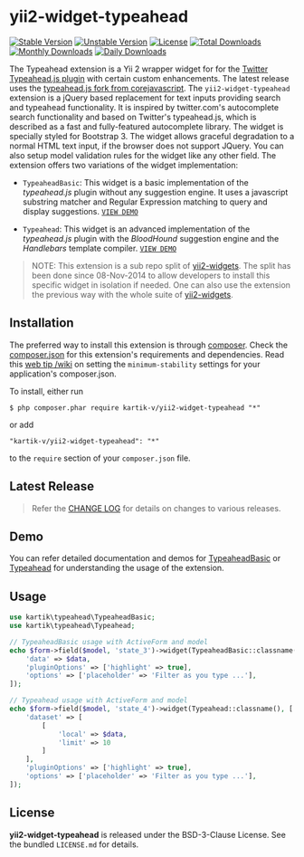 yii2-widget-typeahead
=====================

[![Stable Version](https://poser.pugx.org/kartik-v/yii2-widget-typeahead/v/stable)](https://packagist.org/packages/kartik-v/yii2-widget-typeahead)
[![Unstable Version](https://poser.pugx.org/kartik-v/yii2-widget-typeahead/v/unstable)](https://packagist.org/packages/kartik-v/yii2-widget-typeahead)
[![License](https://poser.pugx.org/kartik-v/yii2-widget-typeahead/license)](https://packagist.org/packages/kartik-v/yii2-widget-typeahead)
[![Total Downloads](https://poser.pugx.org/kartik-v/yii2-widget-typeahead/downloads)](https://packagist.org/packages/kartik-v/yii2-widget-typeahead)
[![Monthly Downloads](https://poser.pugx.org/kartik-v/yii2-widget-typeahead/d/monthly)](https://packagist.org/packages/kartik-v/yii2-widget-typeahead)
[![Daily Downloads](https://poser.pugx.org/kartik-v/yii2-widget-typeahead/d/daily)](https://packagist.org/packages/kartik-v/yii2-widget-typeahead)

The Typeahead extension is a Yii 2 wrapper widget for for the [Twitter Typeahead.js plugin](http://twitter.github.com/typeahead.js/examples) with certain custom enhancements. The latest release uses the [typeahead.js fork from corejavascript](https://github.com/corejavascript/typeahead.js). The `yii2-widget-typeahead` extension is a jQuery based replacement for text inputs providing search and typeahead functionality. It is inspired by twitter.com's autocomplete search functionality and based on Twitter's typeahead.js, which is described as a fast and fully-featured autocomplete library. The widget is specially styled for Bootstrap 3. The widget allows graceful degradation to a normal HTML text input, if the browser does not support JQuery. You can also setup model validation rules for the widget like any other field. The extension offers two variations of the widget implementation: 

- `TypeaheadBasic`: This widget is a basic implementation of the *typeahead.js* plugin without any suggestion engine. 
  It uses a javascript substring matcher and Regular Expression matching to query and display suggestions. 
  [```VIEW DEMO```](http://demos.krajee.com/widget-details/typeahead-basic)
  
- `Typeahead`: This widget is an advanced implementation of the *typeahead.js* plugin with the *BloodHound* suggestion
   engine and the *Handlebars* template compiler.
  [```VIEW DEMO```](http://demos.krajee.com/widget-details/typeahead)

> NOTE: This extension is a sub repo split of [yii2-widgets](https://github.com/kartik-v/yii2-widgets). The split has been done since 08-Nov-2014 to allow developers to install this specific widget in isolation if needed. One can also use the extension the previous way with the whole suite of [yii2-widgets](http://demos.krajee.com/widgets).

## Installation

The preferred way to install this extension is through [composer](http://getcomposer.org/download/). Check the [composer.json](https://github.com/kartik-v/yii2-widget-typeahead/blob/master/composer.json) for this extension's requirements and dependencies. Read this [web tip /wiki](http://webtips.krajee.com/setting-composer-minimum-stability-application/) on setting the `minimum-stability` settings for your application's composer.json.

To install, either run

```
$ php composer.phar require kartik-v/yii2-widget-typeahead "*"
```

or add

```
"kartik-v/yii2-widget-typeahead": "*"
```

to the ```require``` section of your `composer.json` file.

## Latest Release

> Refer the [CHANGE LOG](https://github.com/kartik-v/yii2-widget-typeahead/blob/master/CHANGE.md) for details on changes to various releases.

## Demo

You can refer detailed documentation and demos for [TypeaheadBasic](http://demos.krajee.com/widget-details/typeahead-basic) or [Typeahead](http://demos.krajee.com/widget-details/typeahead) for understanding the usage of the extension.

## Usage

```php
use kartik\typeahead\TypeaheadBasic;
use kartik\typeahead\Typeahead;

// TypeaheadBasic usage with ActiveForm and model
echo $form->field($model, 'state_3')->widget(TypeaheadBasic::classname(), [
    'data' => $data,
    'pluginOptions' => ['highlight' => true],
    'options' => ['placeholder' => 'Filter as you type ...'],
]);

// Typeahead usage with ActiveForm and model
echo $form->field($model, 'state_4')->widget(Typeahead::classname(), [
    'dataset' => [
        [
            'local' => $data,
            'limit' => 10
        ]
    ],
    'pluginOptions' => ['highlight' => true],
    'options' => ['placeholder' => 'Filter as you type ...'],
]);
```

## License

**yii2-widget-typeahead** is released under the BSD-3-Clause License. See the bundled `LICENSE.md` for details.